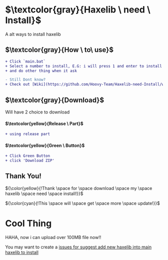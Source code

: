 # $\textcolor{gray}{Haxelib \ need \ Install}$
A alt ways to install haxelib

## $\textcolor{gray}{How \ to\ use}$
```diff
+ Click `main.bat`
+ Select a number to install, E.G: i will press 1 and enter to install
+ and do other thing when it ask
```

```diff
- Still Dont know?
+ Check out [Wiki](https://github.com/Hoovy-Team/Haxelib-need-Install/wiki)
```

## $\textcolor{gray}{Download}$

Will have 2 choice to download

#### $\textcolor{yellow}{Release \ Part}$
```diff
+ using release part
```
#### $\textcolor{yellow}{Green \ Button}$
```diff
+ Click Green Button
+ click 'Download ZIP'
``` 

## Thank You!
${\color{yellow}{!Thank \space for \space download \space my \space haxelib \space need \space install!}}$

${\color{cyan}{!This \space will \space get \space more \space update!}}$

# Cool Thing
HAHA, now i can upload over 100MB file now!!

You may want to create a [issues for suggest add new haxelib into main haxelib to install](https://github.com/Hoovy-Team/Haxelib-need-Install/issues)
